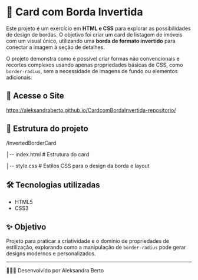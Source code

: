# 🏡 Card com Borda Invertida

Este projeto é um exercício em **HTML e CSS** para explorar as possibilidades de design de bordas. O objetivo foi criar um card de listagem de imóveis com um visual único, utilizando uma **borda de formato invertido** para conectar a imagem à seção de detalhes.

O projeto demonstra como é possível criar formas não convencionais e recortes complexos usando apenas propriedades básicas de CSS, como `border-radius`, sem a necessidade de imagens de fundo ou elementos adicionais.

## 🚀 Acesse o Site
https://aleksandraberto.github.io/CardcomBordaInvertida-repositorio/

## 📂 Estrutura do projeto
/InvertedBorderCard

│-- index.html # Estrutura do card

│-- style.css # Estilos CSS para o design da borda e layout

## 🛠️ Tecnologias utilizadas
- HTML5
- CSS3

## ✨ Objetivo
Projeto para praticar a criatividade e o domínio de propriedades de estilização, explorando como a manipulação de `border-radius` pode gerar designs modernos e personalizados.

---

👩🏽‍💻 Desenvolvido por Aleksandra Berto
